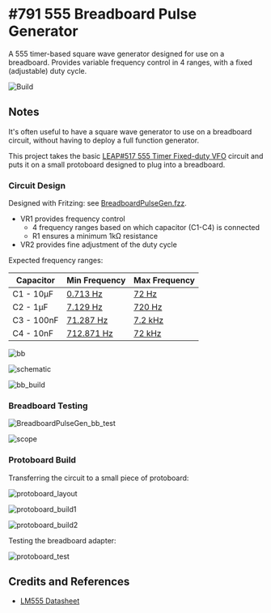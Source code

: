 # #791 555 Breadboard Pulse Generator

A 555 timer-based square wave generator designed for use on a breadboard. Provides variable frequency control in 4 ranges, with a fixed (adjustable) duty cycle.

![Build](./assets/BreadboardPulseGen_build.jpg?raw=true)

## Notes

It's often useful to have a square wave generator to use on a breadboard circuit, without having to deploy a full function generator.

This project takes the basic [LEAP#517 555 Timer Fixed-duty VFO](../PrecisionVariableFrequencyFixedDuty/) circuit and puts it on a small protoboard designed to plug into a breadboard.

### Circuit Design

Designed with Fritzing: see [BreadboardPulseGen.fzz](./BreadboardPulseGen.fzz).

* VR1 provides frequency control
    * 4 frequency ranges based on which capacitor (C1-C4) is connected
    * R1 ensures a minimum 1kΩ resistance
* VR2 provides fine adjustment of the duty cycle

Expected frequency ranges:

|Capacitor  | Min Frequency | Max Frequency |
|-----------|---------------|---------------|
|C1 - 10µF  |  [0.713 Hz](https://visual555.tardate.com/?mode=astable&r1=0&r2=101&c=10) | [72 Hz](https://visual555.tardate.com/?mode=astable&r1=0&r2=1&c=10) |
|C2 - 1µF   |  [7.129 Hz](https://visual555.tardate.com/?mode=astable&r1=0&r2=101&c=1) | [720 Hz](https://visual555.tardate.com/?mode=astable&r1=0&r2=1&c=1) |
|C3 - 100nF |  [71.287 Hz](https://visual555.tardate.com/?mode=astable&r1=0&r2=101&c=0.1) | [7.2 kHz](https://visual555.tardate.com/?mode=astable&r1=0&r2=1&c=0.1) |
|C4 - 10nF  |  [712.871 Hz](https://visual555.tardate.com/?mode=astable&r1=0&r2=101&c=0.01) | [72 kHz](https://visual555.tardate.com/?mode=astable&r1=0&r2=1&c=0.01) |

![bb](./assets/BreadboardPulseGen_bb.jpg?raw=true)

![schematic](./assets/BreadboardPulseGen_schematic.jpg?raw=true)

![bb_build](./assets/BreadboardPulseGen_bb_build.jpg?raw=true)

### Breadboard Testing

![BreadboardPulseGen_bb_test](assets/BreadboardPulseGen_bb_test.jpg)

![scope](assets/scope.gif)

### Protoboard Build

Transferring the circuit to a small piece of protoboard:

![protoboard_layout](assets/protoboard_layout.jpg)

![protoboard_build1](assets/protoboard_build1.jpg)

![protoboard_build2](assets/protoboard_build2.jpg)

Testing the breadboard adapter:

![protoboard_test](assets/protoboard_test.jpg)

## Credits and References

* [LM555 Datasheet](https://www.futurlec.com/Linear/LM555CN.shtml)
